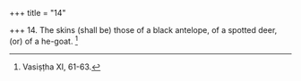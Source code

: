 +++
title = "14"

+++
14. The skins (shall be) those of a black antelope, of a spotted deer, (or) of a he-goat. [^11] 


[^11]:  Vasiṣṭha XI, 61-63.
